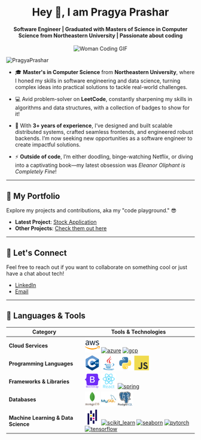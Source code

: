 <h1 align="center">Hey 👋, I am Pragya Prashar </h1>
<h4 align="center"> Software Engineer | Graduated with Masters of Science in Computer Science from Northeastern University | Passionate about coding </h3>

<div align="center">
  
  ![Woman Coding GIF](https://media2.giphy.com/media/v1.Y2lkPTc5MGI3NjExdXM2dzQzY2RhN2JlZ2R3NTZpaHNxY2VoZjYwenJnbHFpOTh6YndvOCZlcD12MV9pbnRlcm5hbF9naWZfYnlfaWQmY3Q9Zw/2IudUHdI075HL02Pkk/giphy.gif)

</div>


<p align="left"> 
  <img src="https://komarev.com/ghpvc/?username=mumukshapant&label=Profile%20views&color=0e75b6&style=flat" alt="PragyaPrashar" />
</p>

- 🎓 **Master's in Computer Science** from **Northeastern University**, where I honed my skills in software engineering and data science, turning complex ideas into practical solutions to tackle real-world challenges.

- 💻 Avid problem-solver on **LeetCode**, constantly sharpening my skills in algorithms and data structures, with a collection of badges to show for it!

- 💼 With **3+ years of experience**, I’ve designed and built scalable distributed systems, crafted seamless frontends, and engineered robust backends. I’m now seeking new opportunities as a software engineer to create impactful solutions.

- ⚡ **Outside of code**, I’m either doodling, binge-watching Netflix, or diving into a captivating book—my latest obsession was *Eleanor Oliphant is Completely Fine*!

---

## 🎯 My Portfolio

Explore my projects and contributions, aka my "code playground." 😎

- **Latest Project**: [Stock Application](https://github.com/PragyaPrashar/stock-application)
- **Other Projects**: [Check them out here](https://github.com/PragyaPrashar?tab=repositories)

---

## 💬 Let's Connect

Feel free to reach out if you want to collaborate on something cool or just have a chat about tech!

- [LinkedIn](https://www.linkedin.com/in/pragya-prashar-04/)
- [Email](mailto:pragya04prashar@gmail.com)

---

## 🔧 Languages & Tools

| **Category**               | **Tools & Technologies**                                                                                                                                                                      |
|----------------------------|------------------------------------------------------------------------------------------------------------------------------------------------------------------------------------------------|
| **Cloud Services**          | <a href="https://aws.amazon.com" target="_blank" rel="noreferrer"><img src="https://raw.githubusercontent.com/devicons/devicon/master/icons/amazonwebservices/amazonwebservices-original-wordmark.svg" alt="aws" width="40" height="40"/></a>  <a href="https://azure.microsoft.com/en-in/" target="_blank" rel="noreferrer"><img src="https://www.vectorlogo.zone/logos/microsoft_azure/microsoft_azure-icon.svg" alt="azure" width="40" height="40"/></a>  <a href="https://cloud.google.com" target="_blank" rel="noreferrer"><img src="https://www.vectorlogo.zone/logos/google_cloud/google_cloud-icon.svg" alt="gcp" width="40" height="40"/></a> |
| **Programming Languages**   | <a href="https://www.w3schools.com/cpp/" target="_blank" rel="noreferrer"><img src="https://raw.githubusercontent.com/devicons/devicon/master/icons/cplusplus/cplusplus-original.svg" alt="cplusplus" width="40" height="40"/></a>  <a href="https://www.java.com" target="_blank" rel="noreferrer"><img src="https://raw.githubusercontent.com/devicons/devicon/master/icons/java/java-original.svg" alt="java" width="40" height="40"/></a>  <a href="https://www.python.org" target="_blank" rel="noreferrer"><img src="https://raw.githubusercontent.com/devicons/devicon/master/icons/python/python-original.svg" alt="python" width="40" height="40"/></a>  <a href="https://developer.mozilla.org/en-US/docs/Web/JavaScript" target="_blank" rel="noreferrer"><img src="https://raw.githubusercontent.com/devicons/devicon/master/icons/javascript/javascript-original.svg" alt="javascript" width="40" height="40"/></a> |
| **Frameworks & Libraries**  | <a href="https://getbootstrap.com" target="_blank" rel="noreferrer"><img src="https://raw.githubusercontent.com/devicons/devicon/master/icons/bootstrap/bootstrap-plain-wordmark.svg" alt="bootstrap" width="40" height="40"/></a>  <a href="https://reactjs.org/" target="_blank" rel="noreferrer"><img src="https://raw.githubusercontent.com/devicons/devicon/master/icons/react/react-original-wordmark.svg" alt="react" width="40" height="40"/></a>  <a href="https://spring.io/" target="_blank" rel="noreferrer"><img src="https://www.vectorlogo.zone/logos/springio/springio-icon.svg" alt="spring" width="40" height="40"/></a> |
| **Databases**               | <a href="https://www.mongodb.com/" target="_blank" rel="noreferrer"><img src="https://raw.githubusercontent.com/devicons/devicon/master/icons/mongodb/mongodb-original-wordmark.svg" alt="mongodb" width="40" height="40"/></a>  <a href="https://www.mysql.com/" target="_blank" rel="noreferrer"><img src="https://raw.githubusercontent.com/devicons/devicon/master/icons/mysql/mysql-original-wordmark.svg" alt="mysql" width="40" height="40"/></a>  <a href="https://www.postgresql.org" target="_blank" rel="noreferrer"><img src="https://raw.githubusercontent.com/devicons/devicon/master/icons/postgresql/postgresql-original-wordmark.svg" alt="postgresql" width="40" height="40"/></a> |
| **Machine Learning & Data Science** | <a href="https://pandas.pydata.org/" target="_blank" rel="noreferrer"><img src="https://raw.githubusercontent.com/devicons/devicon/2ae2a900d2f041da66e950e4d48052658d850630/icons/pandas/pandas-original.svg" alt="pandas" width="40" height="40"/></a>  <a href="https://scikit-learn.org/" target="_blank" rel="noreferrer"><img src="https://upload.wikimedia.org/wikipedia/commons/0/05/Scikit_learn_logo_small.svg" alt="scikit_learn" width="40" height="40"/></a>  <a href="https://seaborn.pydata.org/" target="_blank" rel="noreferrer"><img src="https://seaborn.pydata.org/_images/logo-mark-lightbg.svg" alt="seaborn" width="40" height="40"/></a>  <a href="https://pytorch.org/" target="_blank" rel="noreferrer"><img src="https://www.vectorlogo.zone/logos/pytorch/pytorch-icon.svg" alt="pytorch" width="40" height="40"/></a>  <a href="https://www.tensorflow.org" target="_blank" rel="noreferrer"><img src="https://www.vectorlogo.zone/logos/tensorflow/tensorflow-icon.svg" alt="tensorflow" width="40" height="40"/></a> |


